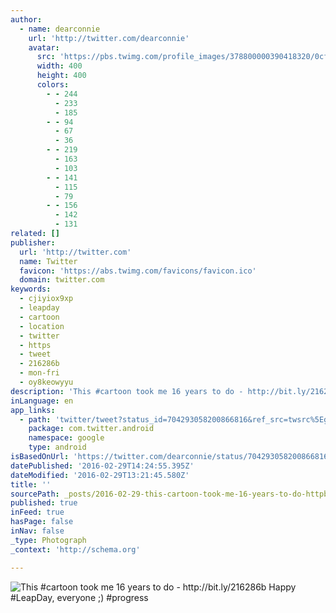 ```yaml
---
author:
  - name: dearconnie
    url: 'http://twitter.com/dearconnie'
    avatar:
      src: 'https://pbs.twimg.com/profile_images/378800000390418320/0cfe252fe613c8fbe16cd46b163a432c_400x400.jpeg'
      width: 400
      height: 400
      colors:
        - - 244
          - 233
          - 185
        - - 94
          - 67
          - 36
        - - 219
          - 163
          - 103
        - - 141
          - 115
          - 79
        - - 156
          - 142
          - 131
related: []
publisher:
  url: 'http://twitter.com'
  name: Twitter
  favicon: 'https://abs.twimg.com/favicons/favicon.ico'
  domain: twitter.com
keywords:
  - cjiyiox9xp
  - leapday
  - cartoon
  - location
  - twitter
  - https
  - tweet
  - 216286b
  - mon-fri
  - oy8keowyyu
description: 'This #cartoon took me 16 years to do - http://bit.ly/216286b Happy #LeapDay, everyone ;) #progress'
inLanguage: en
app_links:
  - path: 'twitter/tweet?status_id=704293058200866816&ref_src=twsrc%5Egoogle%7Ctwcamp%5Eandroidseo%7Ctwgr%5Estatus%7Ctwterm%5E704293058200866816'
    package: com.twitter.android
    namespace: google
    type: android
isBasedOnUrl: 'https://twitter.com/dearconnie/status/704293058200866816'
datePublished: '2016-02-29T14:24:55.395Z'
dateModified: '2016-02-29T13:21:45.580Z'
title: ''
sourcePath: _posts/2016-02-29-this-cartoon-took-me-16-years-to-do-httpbitly216286b.md
published: true
inFeed: true
hasPage: false
inNav: false
_type: Photograph
_context: 'http://schema.org'

---
```

![This &num;cartoon took me 16 years to do - http&colon;&sol;&sol;bit&period;ly&sol;216286b Happy &num;LeapDay&comma; everyone &semi;&rpar; &num;progress](https://pbs.twimg.com/media/CcYmzFDW0AAZcht.jpg:large)